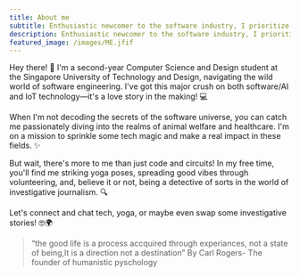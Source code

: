 ```yaml
---
title: About me
subtitle: Enthusiastic newcomer to the software industry, I prioritize mastery over breadth, and I'm open to learning new technologies and exploring various aspects of the engineering world.
description: Enthusiastic newcomer to the software industry, I prioritize mastery over breadth, and I'm open to learning new technologies and exploring various aspects of the engineering world.
featured_image: /images/ME.jfif
---
```


Hey there! 🚀 I'm a second-year Computer Science and Design student at the Singapore University of Technology and Design, navigating the wild world of software engineering. I've got this major crush on both software/AI and IoT technology—it's a love story in the making! 💻

When I'm not decoding the secrets of the software universe, you can catch me passionately diving into the realms of animal welfare and healthcare. I'm on a mission to sprinkle some tech magic and make a real impact in these fields. ✨

But wait, there's more to me than just code and circuits! In my free time, you'll find me striking yoga poses, spreading good vibes through volunteering, and, believe it or not, being a detective of sorts in the world of investigative journalism. 🔍

Let's connect and chat tech, yoga, or maybe even swap some investigative stories! 🤓🌍

> “the good life is a process accquired through experiances, not a state of being,It is a direction not a destination”
By Carl Rogers- The founder of humanistic pyschology




